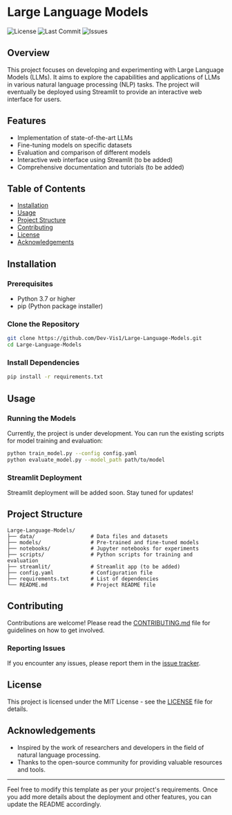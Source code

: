 # Large Language Models

![License](https://img.shields.io/github/license/Dev-Vis1/Large-Language-Models)
![Last Commit](https://img.shields.io/github/last-commit/Dev-Vis1/Large-Language-Models)
![Issues](https://img.shields.io/github/issues/Dev-Vis1/Large-Language-Models)

## Overview

This project focuses on developing and experimenting with Large Language Models (LLMs). It aims to explore the capabilities and applications of LLMs in various natural language processing (NLP) tasks. The project will eventually be deployed using Streamlit to provide an interactive web interface for users.

## Features

- Implementation of state-of-the-art LLMs
- Fine-tuning models on specific datasets
- Evaluation and comparison of different models
- Interactive web interface using Streamlit (to be added)
- Comprehensive documentation and tutorials (to be added)

## Table of Contents

- [Installation](#installation)
- [Usage](#usage)
- [Project Structure](#project-structure)
- [Contributing](#contributing)
- [License](#license)
- [Acknowledgements](#acknowledgements)

## Installation

### Prerequisites

- Python 3.7 or higher
- pip (Python package installer)

### Clone the Repository

```bash
git clone https://github.com/Dev-Vis1/Large-Language-Models.git
cd Large-Language-Models
```

### Install Dependencies

```bash
pip install -r requirements.txt
```

## Usage

### Running the Models

Currently, the project is under development. You can run the existing scripts for model training and evaluation:

```bash
python train_model.py --config config.yaml
python evaluate_model.py --model_path path/to/model
```

### Streamlit Deployment

Streamlit deployment will be added soon. Stay tuned for updates!

## Project Structure

```
Large-Language-Models/
├── data/                  # Data files and datasets
├── models/                # Pre-trained and fine-tuned models
├── notebooks/             # Jupyter notebooks for experiments
├── scripts/               # Python scripts for training and evaluation
├── streamlit/             # Streamlit app (to be added)
├── config.yaml            # Configuration file
├── requirements.txt       # List of dependencies
└── README.md              # Project README file
```

## Contributing

Contributions are welcome! Please read the [CONTRIBUTING.md](CONTRIBUTING.md) file for guidelines on how to get involved.

### Reporting Issues

If you encounter any issues, please report them in the [issue tracker](https://github.com/Dev-Vis1/Large-Language-Models/issues).

## License

This project is licensed under the MIT License - see the [LICENSE](LICENSE) file for details.

## Acknowledgements

- Inspired by the work of researchers and developers in the field of natural language processing.
- Thanks to the open-source community for providing valuable resources and tools.

---

Feel free to modify this template as per your project's requirements. Once you add more details about the deployment and other features, you can update the README accordingly.
